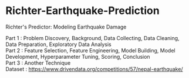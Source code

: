 # Richter-Earthquake-Prediction
Richter's Predictor: Modeling Earthquake Damage <div>
  Part 1 : Problem Discovery, Background, Data Collecting, Data Cleaning, Data Preparation, Exploratory Data Analysis <div>
  Part 2 : Feature Selection, Feature Engineering, Model Building, Model Development, Hyperparameter Tuning, Scoring, Conclusion <div>
  Part 3 : Another Technique <div> 
Dataset : https://www.drivendata.org/competitions/57/nepal-earthquake/
